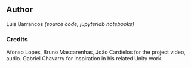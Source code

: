 ## Author

Luis Barrancos
*(source code, jupyterlab notebooks)*

### Credits

Afonso Lopes, Bruno Mascarenhas, João Cardielos for the project video, audio.
Gabriel Chavarry for inspiration in his related Unity work.


